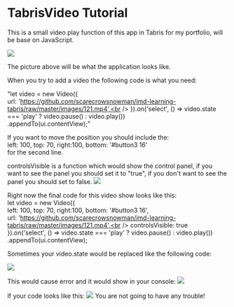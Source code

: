 # TabrisVideo Tutorial
This is a small video play function of this app in Tabris for my portfolio, will be base on JavaScript. 

![](https://github.com/scarecrowsnowman/tabrisportfolioo/blob/master/img/7.jpg?raw=true)

The picture above will be what the application looks like. 

When you try to add a video the following code is what you need:<br />

"let video = new Video({<br />
url: 'https://github.com/scarecrowsnowman/imd-learning-tabris/raw/master/images/121.mp4',<br />
}).on('select', () => video.state === 'play' ? video.pause() : video.play())<br />
  .appendTo(ui.contentView);"<br />

If you want to move the position you should include the: <br />
left: 100, top: 70, right:100, bottom: '#button3 16'<br />
for the second line. <br />

controlsVisible is a function which would show the control panel, if you want to see the panel you should set it to "true", if you don't want to see the panel you should set to false. ![](https://github.com/scarecrowsnowman/tabrisportfolioo/blob/master/img/2.png)

Right now the final code for this video show looks like this:<br />
let video = new Video({<br />
left: 100, top: 70, right:100, bottom: '#button3 16', <br />
url: 'https://github.com/scarecrowsnowman/imd-learning-tabris/raw/master/images/121.mp4',<br />
controlsVisible: true<br />
}).on('select', () => video.state === 'play' ? video.pause() : video.play())<br />
.appendTo(ui.contentView);<br />

Sometimes your video.state would be replaced like the following code:<br />

![](https://github.com/scarecrowsnowman/tabrisportfolioo/blob/master/img/4.png)

This would cause error and it would show in your console:
![](https://github.com/scarecrowsnowman/tabrisportfolioo/blob/master/img/6.jpg)

If your code looks like this:
![](https://github.com/scarecrowsnowman/tabrisportfolioo/blob/master/img/1.png)
You are not going to have any trouble!
